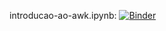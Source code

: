 introducao-ao-awk.ipynb: [![Binder](https://mybinder.org/badge_logo.svg)](https://mybinder.org/v2/gh/odairjosebellini/awk/main)
